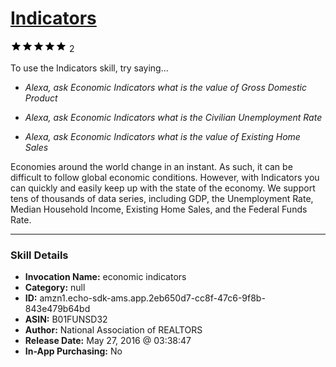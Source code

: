 # [Indicators](http://alexa.amazon.com/#skills/amzn1.echo-sdk-ams.app.2eb650d7-cc8f-47c6-9f8b-843e479b64bd)
![5 stars](../../images/ic_star_black_18dp_1x.png)![5 stars](../../images/ic_star_black_18dp_1x.png)![5 stars](../../images/ic_star_black_18dp_1x.png)![5 stars](../../images/ic_star_black_18dp_1x.png)![5 stars](../../images/ic_star_black_18dp_1x.png) 2

To use the Indicators skill, try saying...

* *Alexa, ask Economic Indicators what is the value of Gross Domestic Product*

* *Alexa, ask Economic Indicators what is the Civilian Unemployment Rate*

* *Alexa, ask Economic Indicators what is the value of Existing Home Sales*

Economies around the world change in an instant. As such, it can be difficult to follow global economic conditions. However, with Indicators you can quickly and easily keep up with the state of the economy. We support tens of thousands of data series, including GDP, the Unemployment Rate, Median Household Income, Existing Home Sales, and the Federal Funds Rate.

***

### Skill Details

* **Invocation Name:** economic indicators
* **Category:** null
* **ID:** amzn1.echo-sdk-ams.app.2eb650d7-cc8f-47c6-9f8b-843e479b64bd
* **ASIN:** B01FUNSD32
* **Author:** National Association of REALTORS
* **Release Date:** May 27, 2016 @ 03:38:47
* **In-App Purchasing:** No
